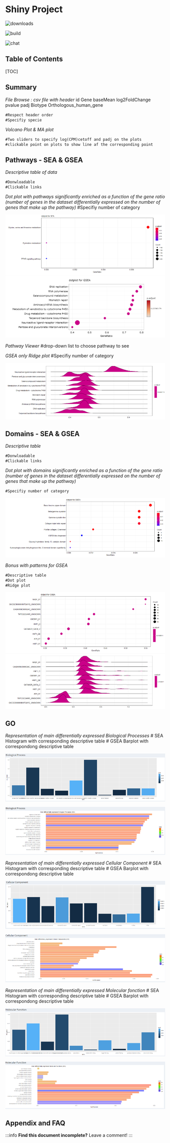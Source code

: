 Shiny Project
===
![downloads](https://img.shields.io/github/downloads/atom/atom/total.svg)

![build](https://img.shields.io/appveyor/build/:user/:repo.svg)

![chat](https://img.shields.io/discord/:serverId.svg)

## Table of Contents

[TOC]

Summary
---


*File Browse : csv file with header*
id Gene	baseMean log2FoldChange pvalue padj Biotype Orthologous_human_gene


	#Respect header order
	#Specifiy specie


*Volcano Plot & MA plot*


	#Two sliders to specify log(CPM)cetoff and padj on the plots
	#clickable point on plots to show line af the corresponding point


Pathways - SEA & GSEA
---

*Descriptive table of data*

	#Donwloadable 
	#Clickable links



*Dot plot with pathways significantly enriched as a function of the gene ratio (number of genes in the dataset differentially expressed on the number of genes that make up the pathway)*
	#Specifiy number of category

![](./Images/Dot_Plot_SEA_Pathway.png)
![](./Images/Dot_Plot_GSEA_Pathway.png)


*Pathway Viewer*
	#drop-down list to choose pathway to see


*GSEA only Ridge plot*
	#Specifiy number of category


![](./Images/Ridge_Plot_GSEA_Pathway.png)



Domains - SEA & GSEA
---

*Descriptive table*

	#Donwloadable 
	#Clickable links

*Dot plot with domains significantly enriched as a function of the gene ratio (number of genes in the dataset differentially expressed on the number of genes that make up the pathway)*

	#Specifiy number of category


![](./Images/Dot_Plot_SEA_Domain.png)


*Bonus with patterns for GSEA*

	#Descriptive table
	#Dot plot
	#Ridge plot

![](./Images/Dot_Plot_GSEA_Motif.png)
![](./Images/Ridge_Plot_GSEA_Motif.png)

GO 
---

*Representation of main differentially expressed Biological Processes*
	# SEA Histogram with corresponding descriptive table 
	# GSEA Barplot with correspondong descriptive table 

![](./Images/Hist_Biological_Process_SEA.png)

![](./Images/Barplot_Biological_Process_GSEA.png)



*Representation of main differentially expressed Cellular Component*
	# SEA Histogram with corresponding descriptive table 
	# GSEA Barplot with correspondong descriptive table

![](./Images/Hist_Cellular_Components_SEA.png)

![](./Images/Barplot_Cellular_Components_GSEA.png)



*Representation of main differentially expressed Molecular fonction*
	# SEA Histogram with corresponding descriptive table 
	# GSEA Barplot with correspondong descriptive table

![](./Images/Hist_Molecular_Function_SEA.png)

![](./Images/Barplot_Molecular_Function_GSEA.png)

## Appendix and FAQ

:::info
**Find this document incomplete?** Leave a comment!
:::

